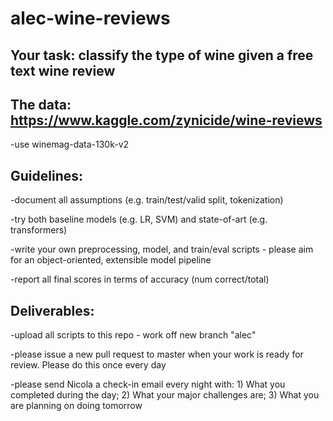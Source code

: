 # alec-wine-reviews

## Your task: classify the type of wine given a free text wine review

## The data: https://www.kaggle.com/zynicide/wine-reviews
-use winemag-data-130k-v2

## Guidelines: 
-document all assumptions (e.g. train/test/valid split, tokenization)

-try both baseline models (e.g. LR, SVM) and state-of-art (e.g. transformers)

-write your own preprocessing, model, and train/eval scripts - please aim for an object-oriented, extensible model pipeline

-report all final scores in terms of accuracy (num correct/total)

## Deliverables: 
-upload all scripts to this repo - work off new branch "alec"

-please issue a new pull request to master when your work is ready for review. Please do this once every day

-please send Nicola a check-in email every night with: 1) What you completed during the day; 2) What your major challenges are; 3) What you are planning on doing tomorrow
